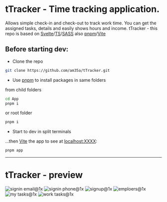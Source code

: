 # tTracker - Time tracking application.
Allows simple check-in and check-out to track work time. You can get the assigned tasks, details and easily shows hours and income.
tTracker - this repo is based on [Svelte](https://svelte.dev)/[TS](https://www.typescriptlang.org/)/[SASS](https://sass-lang.com/dart-sass) also [pnpm](https://pnpm.io/)/[Vite](https://vitejs.dev)

## Before starting dev:

- Clone the repo
```bash
git clone https://github.com/am35a/tTracker.git
```

- Use [pnpm](https://pnpm.io/) to install packages in same folders  

from child folders
```bash
cd App
pnpm i
```
or root folder
```bash
pnpm i
```

- Start to dev in split terminals

...then [Vite](https://vitejs.dev) the app to see at [localhost:XXXX](http://localhost:XXXX):
```bash
pnpm app
```

---

# tTracker - preview

![signin email@1x](https://user-images.githubusercontent.com/17111965/199175284-e43747e1-2106-41dc-a306-be255c549341.png)
![signin phone@1x](https://user-images.githubusercontent.com/17111965/199175307-383f9008-fbea-416a-83e3-dce4fa66ee98.png)
![signup@1x](https://user-images.githubusercontent.com/17111965/199175327-f81dd9c3-c533-418e-b381-8093dc331431.png)
![emploers@1x](https://user-images.githubusercontent.com/17111965/199175367-90c54815-e52b-40ea-ba68-92541f40fa0c.png)
![my tasks@1x](https://user-images.githubusercontent.com/17111965/199175390-5a6da0d8-905c-497b-9554-dc0baf46a95b.png)
![work tasks@1x](https://user-images.githubusercontent.com/17111965/199175424-098676cd-26be-4da4-8906-209349a96858.png)
